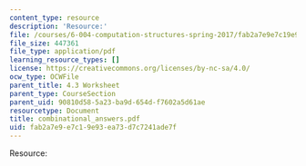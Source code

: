 ```yaml
---
content_type: resource
description: 'Resource:'
file: /courses/6-004-computation-structures-spring-2017/fab2a7e9e7c19e93ea73d7c7241ade7f_combinational_answers.pdf
file_size: 447361
file_type: application/pdf
learning_resource_types: []
license: https://creativecommons.org/licenses/by-nc-sa/4.0/
ocw_type: OCWFile
parent_title: 4.3 Worksheet
parent_type: CourseSection
parent_uid: 90810d58-5a23-ba9d-654d-f7602a5d61ae
resourcetype: Document
title: combinational_answers.pdf
uid: fab2a7e9-e7c1-9e93-ea73-d7c7241ade7f
---
```

Resource: